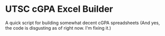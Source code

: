 # UTSC cGPA Excel Builder
A quick script for building somewhat decent cGPA spreadsheets
(And yes, the code is disgusting as of right now. I'm fixing it.)
